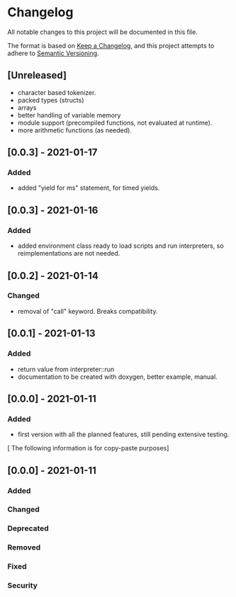 # Changelog
All notable changes to this project will be documented in this file.

The format is based on [Keep a Changelog](https://keepachangelog.com/en/1.0.0/),
and this project attempts to adhere to [Semantic Versioning](https://semver.org/spec/v2.0.0.html).

## [Unreleased]

- character based tokenizer.
- packed types (structs)
- arrays
- better handling of variable memory
- module support (precompiled functions, not evaluated at runtime).
- more arithmetic functions (as needed).

## [0.0.3] - 2021-01-17
### Added

- added "yield for ms" statement, for timed yields.

## [0.0.3] - 2021-01-16
### Added

- added environment class ready to load scripts and run interpreters, so reimplementations are not needed.


## [0.0.2] - 2021-01-14
### Changed

- removal of "call" keyword. Breaks compatibility.

## [0.0.1] - 2021-01-13
### Added

- return value from interpreter::run
- documentation to be created with doxygen, better example, manual.

## [0.0.0] - 2021-01-11
### Added

- first version with all the planned features, still pending extensive testing.

[ The following information is for copy-paste purposes]

## [0.0.0] - 2021-01-11
### Added
### Changed
### Deprecated
### Removed 
### Fixed
### Security

